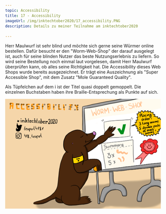 ```yaml
---
topic: Accessibility
title: 17 - Accessibility
imageUrl: /img/inktechtober2020/17_accessibility.PNG
description: Details zu meiner Teilnahme am inktechtober2020

---
```


Herr Maulwurf ist sehr blind und möchte sich gerne seine Würmer online bestellen. Dafür besucht er den "Worm-Web-Shop" der darauf ausgelegt ist, auch für seine blinden Nutzer das beste Nutzungserlebnis zu liefern. So wird seine Bestellung noch einmal laut vorgelesen, damit Herr Maulwurf überprüfen kann, ob alles seine Richtigkeit hat. Die Accessibility dieses Web Shops wurde bereits ausgezeichnet. Er trägt eine Auszeichnung als "Super Accessible Shop", mit dem Zusatz "Mole Guaranteed Quality".

Als Tüpfelchen auf dem i ist der Titel quasi doppelt gemoppelt. Die einzelnen Buchstaben haben ihre Braille-Entsprechung als Punkte auf sich.

![17 Accessibility](/img/inktechtober2020/17_accessibility.PNG)
